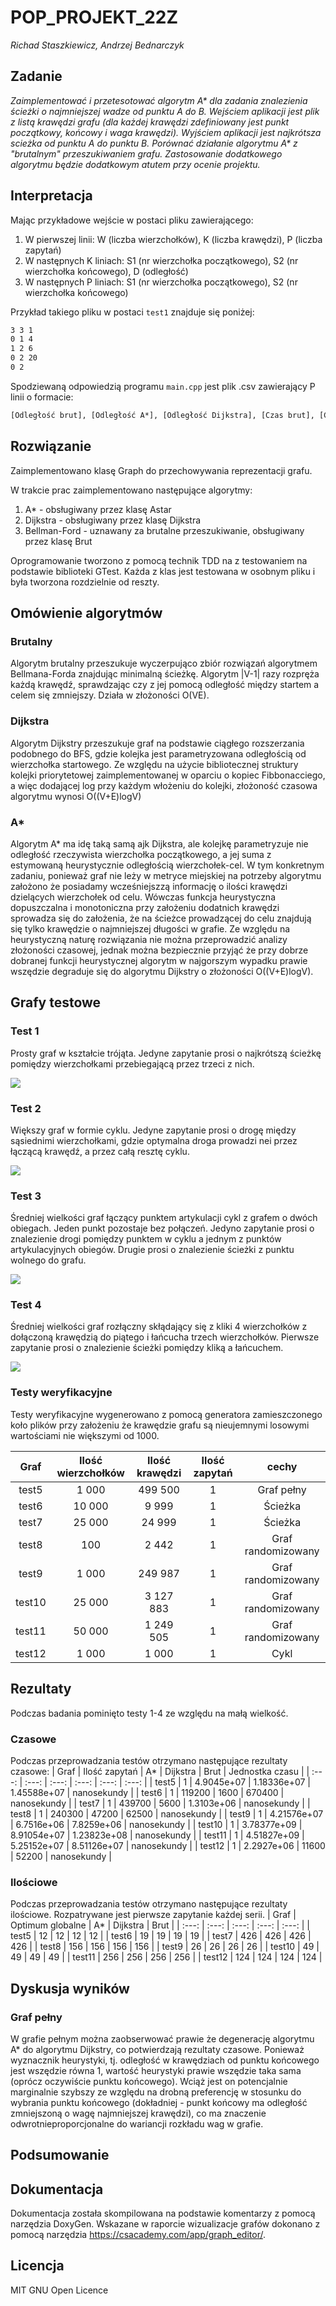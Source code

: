 # POP_PROJEKT_22Z
_Richad Staszkiewicz, Andrzej Bednarczyk_

## Zadanie
_Zaimplementować i przetesotować algorytm A\* dla zadania znalezienia ścieżki o najmniejszej wadze od punktu A do B. Wejściem aplikacji jest plik z listą krawędzi grafu (dla każdej krawędzi zdefiniowany jest punkt początkowy, końcowy i waga krawędzi). Wyjściem aplikacji jest najkrótsza scieżka od punktu A do punktu B. Porównać działanie algorytmu A\* z "brutalnym" przeszukiwaniem grafu. Zastosowanie dodatkowego algorytmu będzie dodatkowym atutem przy ocenie projektu._

## Interpretacja
Mając przykładowe wejście w postaci pliku zawierającego:
1. W pierwszej linii: W (liczba wierzchołków), K (liczba krawędzi), P (liczba zapytań)
2. W następnych K liniach: S1 (nr wierzchołka początkowego), S2 (nr wierzchołka końcowego), D (odległość)
3. W następnych P liniach: S1 (nr wierzchołka początkowego), S2 (nr wierzchołka końcowego)

Przykład takiego pliku w postaci `test1` znajduje się poniżej:
```txt
3 3 1
0 1 4
1 2 6
0 2 20
0 2
```

Spodziewaną odpowiedzią programu `main.cpp` jest plik .csv zawierający P linii o formacie:
```txt
[Odległość brut], [Odległość A*], [Odległość Dijkstra], [Czas brut], [Czas A*], [Czas Dijkstra]
```

## Rozwiązanie
Zaimplementowano klasę Graph do przechowywania reprezentacji grafu.

W trakcie prac zaimplementowano następujące algorytmy:
1. A* - obsługiwany przez klasę Astar
2. Dijkstra - obsługiwany przez klasę Dijkstra
3. Bellman-Ford - uznawany za brutalne przeszukiwanie, obsługiwany przez klasę Brut

Oprogramowanie tworzono z pomocą technik TDD na z testowaniem na podstawie biblioteki GTest. Każda z klas jest testowana w osobnym pliku i była tworzona rozdzielnie od reszty.


## Omówienie algorytmów

### Brutalny
Algorytm brutalny przeszukuje wyczerpująco zbiór rozwiązań algorytmem Bellmana-Forda znajdując minimalną ścieżkę. Algorytm |V-1| razy rozpręża każdą krawędź, sprawdzając czy z jej pomocą odległość między startem a celem się zmniejszy. Działa w złożoności O(VE).

### Dijkstra
Algorytm Dijkstry przeszukuje graf na podstawie ciągłego rozszerzania podobnego do BFS, gdzie kolejka jest parametryzowana odległością od wierzchołka startowego. Ze względu na użycie bibliotecznej struktury kolejki priorytetowej zaimplementowanej w oparciu o kopiec Fibbonacciego, a więc dodającej log przy każdym włożeniu do kolejki, złożoność czasowa algorytmu wynosi O((V+E)logV)

### A*
Algorytm A* ma idę taką samą ajk Dijkstra, ale kolejkę parametryzuje nie odległość rzeczywista wierzchołka początkowego, a jej suma z estymowaną heurystycznie odległością wierzchołek-cel. W tym konkretnym zadaniu, ponieważ graf nie leży w metryce miejskiej na potrzeby algorytmu założono że posiadamy wcześniejszzą informację o ilości krawędzi dzielących wierzchołek od celu. Wówczas funkcja heurystyczna dopuszczalna i monotoniczna przy założeniu dodatnich krawędzi sprowadza się do założenia, że na ścieżce prowadzącej do celu znajdują się tylko krawędzie o najmniejszej długości w grafie. Ze względu na heurystyczną naturę rozwiązania nie można przeprowadzić analizy złożoności czasowej, jednak można bezpiecznie przyjąć że przy dobrze dobranej funkcji heurystycznej algorytm w najgorszym wypadku prawie wszędzie degraduje się do algorytmu Dijkstry o złożoności O((V+E)logV).

## Grafy testowe
### Test 1
Prosty graf w kształcie trójąta. Jedyne zapytanie prosi o najkrótszą ścieżkę pomiędzy wierzchołkami przebiegającą przez trzeci z nich.

![](raport_data/test1.png)

### Test 2
Większy graf w formie cyklu. Jedyne zapytanie prosi o drogę między sąsiednimi wierzchołkami, gdzie optymalna droga prowadzi nei przez łączącą krawędź, a przez całą resztę cyklu.

![](raport_data/test2.png)

### Test 3
Średniej wielkości graf łączący punktem artykulacji cykl z grafem o dwóch obiegach. Jeden punkt pozostaje bez połączeń. Jedyno zapytanie prosi o znalezienie drogi pomiędzy punktem w cyklu a jednym z punktów artykulacyjnych obiegów. Drugie prosi o znalezienie ścieżki z punktu wolnego do grafu.

![](raport_data/test3.png)

### Test 4
Średniej wielkości graf rozłączny skłądający się z kliki 4 wierzchołków z dołączoną krawędzią do piątego i łańcucha trzech wierzchołków. Pierwsze zapytanie prosi o znalezienie ścieżki pomiędzy kliką a łańcuchem.

![](raport_data/test4.png)

### Testy weryfikacyjne
Testy weryfikacyjne wygenerowano z pomocą generatora zamieszczonego koło plików przy założeniu że krawędzie grafu są nieujemnymi losowymi wartościami nie większymi od 1000.

| Graf | Ilość wierzchołków | Ilość krawędzi | Ilość zapytań | cechy |
| :---: | :---: | :---: | :---: |  :---: |
| test5 | 1 000 | 499 500 | 1 | Graf pełny |
| test6 | 10 000 | 9 999 | 1 | Ścieżka |
| test7 | 25 000 | 24 999 | 1 | Ścieżka |
| test8 | 100 | 2 442 | 1 | Graf randomizowany |
| test9 | 1 000 | 249 987 | 1 | Graf randomizowany |
| test10 | 25 000 | 3 127 883 | 1 | Graf randomizowany |
| test11 | 50 000 | 1 249 505 | 1 | Graf randomizowany |
| test12 | 1 000 | 1 000 | 1 | Cykl |

## Rezultaty

Podczas badania pominięto testy 1-4 ze względu na małą wielkość.

### Czasowe
Podczas przeprowadzania testów otrzymano następujące rezultaty czasowe:
| Graf | Ilość zapytań | A* | Dijkstra | Brut | Jednostka czasu |
| :---: | :---: | :---: | :---: | :---: | :---: |
| test5 | 1 | 4.9045e+07 | 1.18336e+07 | 1.45588e+07 | nanosekundy |
| test6 | 1 | 119200 | 1600 | 670400 | nanosekundy |
| test7 | 1 | 439700 | 5600 | 1.3103e+06 | nanosekundy |
| test8 | 1 | 240300 | 47200 | 62500 | nanosekundy |
| test9 | 1 | 4.21576e+07 | 6.7516e+06 | 7.8259e+06 | nanosekundy |
| test10 | 1 | 3.78377e+09 | 8.91054e+07 | 1.23823e+08 | nanosekundy |
| test11 | 1 | 4.51827e+09 | 5.25152e+07 | 8.51126e+07 | nanosekundy |
| test12 | 1 | 2.2927e+06 | 11600 | 52200 | nanosekundy |

### Ilościowe
Podczas przeprowadzania testów otrzymano następujące rezultaty ilościowe.
Rozpatrywane jest pierwsze zapytanie każdej serii.
| Graf | Optimum globalne | A* | Dijkstra | Brut |
| :---: | :---: | :---: | :---: | :---: |
| test5 | 12 | 12 | 12 | 12 |
| test6 | 19 | 19 | 19 | 19 |
| test7 | 426 | 426 | 426 | 426 |
| test8 | 156 | 156 | 156 | 156 |
| test9 | 26 | 26 | 26 | 26 |
| test10 | 49 | 49 | 49 | 49 |
| test11 | 256 | 256 | 256 | 256 |
| test12 | 124 | 124 | 124 | 124 | 


## Dyskusja wyników

### Graf pełny
W grafie pełnym można zaobserwować prawie że degenerację algorytmu A* do algorytmu Dijkstry, co potwierdzają rezultaty czasowe. Ponieważ wyznacznik heurystyki, tj. odległość w krawędziach od punktu końcowego jest wszędzie równa 1, wartość heurystyki prawie wszędzie taka sama (oprócz oczywiście punktu końcowego). Wciąż jest on potencjalnie marginalnie szybszy ze względu na drobną preferencję w stosunku do wybrania punktu końcowego (dokładniej - punkt końcowy ma odległość zmniejszoną o wagę najmniejszej krawędzi), co ma znaczenie odwrotnieproporcjonalne do wariancji rozkładu wag w grafie.

## Podsumowanie

## Dokumentacja
Dokumentacja została skompilowana na podstawie komentarzy z pomocą narzędzia DoxyGen. Wskazane w raporcie wizualizacje grafów dokonano z pomocą narzędzia https://csacademy.com/app/graph_editor/.

## Licencja
MIT GNU Open Licence

